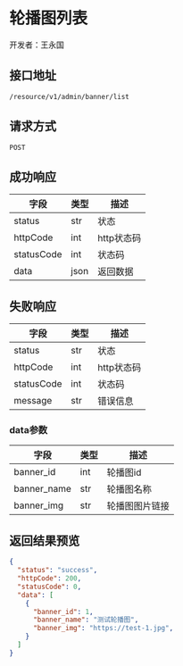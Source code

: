 # 轮播图列表

开发者：王永国

## 接口地址

`/resource/v1/admin/banner/list`

## 请求方式

`POST`

## 成功响应

| 字段       | 类型    | 描述        |
| ---------- | ------- | ----------- |
| status | str | 状态 |
| httpCode | int | http状态码 |
| statusCode | int | 状态码 |
| data | json | 返回数据 |

## 失败响应

| 字段       | 类型    | 描述        |
| ---------- | ------- | ----------- |
| status | str | 状态 |
| httpCode | int | http状态码 |
| statusCode | int | 状态码 |
| message | str | 错误信息 |

### data参数

| 字段 | 类型 | 描述 |
| --- | --- | --- |
| banner_id | int | 轮播图id |
| banner_name | str | 轮播图名称 |
| banner_img | str | 轮播图图片链接 |

## 返回结果预览

```json
{
  "status": "success",
  "httpCode": 200,
  "statusCode": 0,
  "data": [
    {
      "banner_id": 1,
      "banner_name": "测试轮播图",
      "banner_img": "https://test-1.jpg",
    } 
  ]
}
```
